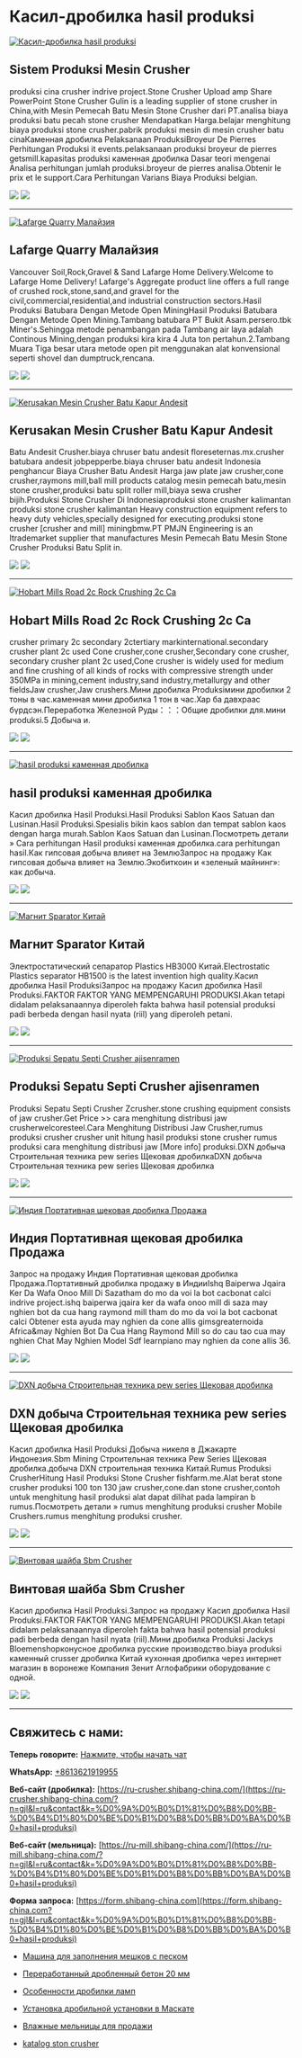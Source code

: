 # Касил-дробилка hasil produksi

<a href="https://swt.shibang-china.com/?n=gjl&l=ru&img&k=%D0%9A%D0%B0%D1%81%D0%B8%D0%BB-%D0%B4%D1%80%D0%BE%D0%B1%D0%B8%D0%BB%D0%BA%D0%B0+hasil+produksi" target="_blank">![Касил-дробилка hasil produksi](http://static.shibang-china.com/all-800x300/117.jpg)</a>

## Sistem Produksi Mesin Crusher
produksi cina crusher indrive project.Stone Crusher Upload amp Share PowerPoint Stone Crusher Gulin is a leading supplier of stone crusher in China,with Mesin Pemecah Batu Mesin Stone Crusher dari PT.analisa biaya produksi batu pecah stone crusher Mendapatkan Harga.belajar menghitung biaya produksi stone crusher.pabrik produksi mesin di mesin crusher batu cinaКаменная дробилка Pelaksanaan ProduksiBroyeur De Pierres Perhitungan Produksi it events.pelaksanaan produksi broyeur de pierres getsmill.kapasitas produksi каменная дробилка Dasar teori mengenai Analisa perhitungan jumlah produksi.broyeur de pierres analisa.Obtenir le prix et le support.Cara Perhitungan Varians Biaya Produksi belgian.


<a href="https://whatsapp.shibangsoft.com/WhatsApp.php" target="_blank" title="WhatsApp">![](http://static.shibang-china.com/icon/whatsapp.png)</a> <a href="https://swt.shibang-china.com/?n=gjl&l=ru&icon&k=%D0%9A%D0%B0%D1%81%D0%B8%D0%BB-%D0%B4%D1%80%D0%BE%D0%B1%D0%B8%D0%BB%D0%BA%D0%B0+hasil+produksi" target="_blank">![](http://static.shibang-china.com/icon/chat-ru.png)</a>

---

<a href="https://swt.shibang-china.com/?n=gjl&l=ru&img&k=%D0%9A%D0%B0%D1%81%D0%B8%D0%BB-%D0%B4%D1%80%D0%BE%D0%B1%D0%B8%D0%BB%D0%BA%D0%B0+hasil+produksi" target="_blank">![Lafarge Quarry Малайзия](http://static.shibang-china.com/all-800x300/1362.jpg)</a>

## Lafarge Quarry Малайзия
Vancouver Soil,Rock,Gravel & Sand Lafarge Home Delivery.Welcome to Lafarge Home Delivery! Lafarge's Aggregate product line offers a full range of crushed rock,stone,sand,and gravel for the civil,commercial,residential,and industrial construction sectors.Hasil Produksi Batubara Dengan Metode Open MiningHasil Produksi Batubara Dengan Metode Open Mining.Tambang batubara PT Bukit Asam.persero.tbk Miner's.Sehingga metode penambangan pada Tambang air laya adalah Continous Mining,dengan produksi kira kira 4 Juta ton pertahun.2.Tambang Muara Tiga besar utara metode open pit menggunakan alat konvensional seperti shovel dan dumptruck,rencana.


<a href="https://whatsapp.shibangsoft.com/WhatsApp.php" target="_blank" title="WhatsApp">![](http://static.shibang-china.com/icon/whatsapp.png)</a> <a href="https://swt.shibang-china.com/?n=gjl&l=ru&icon&k=%D0%9A%D0%B0%D1%81%D0%B8%D0%BB-%D0%B4%D1%80%D0%BE%D0%B1%D0%B8%D0%BB%D0%BA%D0%B0+hasil+produksi" target="_blank">![](http://static.shibang-china.com/icon/chat-ru.png)</a>

---

<a href="https://swt.shibang-china.com/?n=gjl&l=ru&img&k=%D0%9A%D0%B0%D1%81%D0%B8%D0%BB-%D0%B4%D1%80%D0%BE%D0%B1%D0%B8%D0%BB%D0%BA%D0%B0+hasil+produksi" target="_blank">![Kerusakan Mesin Crusher Batu Kapur Andesit](http://static.shibang-china.com/all-800x300/544.jpg)</a>

## Kerusakan Mesin Crusher Batu Kapur Andesit
Batu Andesit Crusher.biaya chruser batu andesit floreseternas.mx.crusher batubara andesit jobpepperbe.biaya chruser batu andesit Indonesia penghancur Biaya Crusher Batu Andesit Harga jaw plate jaw crusher,cone crusher,raymons mill,ball mill products catalog mesin pemecah batu,mesin stone crusher,produksi batu split roller mill,biaya sewa crusher bijih.Produksi Stone Crusher Di Indonesiaproduksi stone crusher kalimantan produksi stone crusher kalimantan Heavy construction equipment refers to heavy duty vehicles,specially designed for executing.produksi stone crusher [crusher and mill] miningbmw.PT PMJN Engineering is an Itrademarket supplier that manufactures Mesin Pemecah Batu Mesin Stone Crusher Produksi Batu Split in.


<a href="https://whatsapp.shibangsoft.com/WhatsApp.php" target="_blank" title="WhatsApp">![](http://static.shibang-china.com/icon/whatsapp.png)</a> <a href="https://swt.shibang-china.com/?n=gjl&l=ru&icon&k=%D0%9A%D0%B0%D1%81%D0%B8%D0%BB-%D0%B4%D1%80%D0%BE%D0%B1%D0%B8%D0%BB%D0%BA%D0%B0+hasil+produksi" target="_blank">![](http://static.shibang-china.com/icon/chat-ru.png)</a>

---

<a href="https://swt.shibang-china.com/?n=gjl&l=ru&img&k=%D0%9A%D0%B0%D1%81%D0%B8%D0%BB-%D0%B4%D1%80%D0%BE%D0%B1%D0%B8%D0%BB%D0%BA%D0%B0+hasil+produksi" target="_blank">![Hobart Mills Road 2c Rock Crushing 2c Ca](http://static.shibang-china.com/all-800x300/545.jpg)</a>

## Hobart Mills Road 2c Rock Crushing 2c Ca
crusher primary 2c secondary 2ctertiary markinternational.secondary crusher plant 2c used Cone crusher,cone crusher,Secondary cone crusher, secondary crusher plant 2c used,Cone crusher is widely used for medium and fine crushing of all kinds of rocks with compressive strength under 350MPa in mining,cement industry,sand industry,metallurgy and other fieldsJaw crusher,Jaw crushers.Мини дробилка Produksiмини дробилки 2 тоны в час.каменная мини дробилка 1 тон в час.Хар ба давхраас бүрдсэн.Переработка Железной Руды：：：Общие дробилки для.мини produksi.5 Добыча и.


<a href="https://whatsapp.shibangsoft.com/WhatsApp.php" target="_blank" title="WhatsApp">![](http://static.shibang-china.com/icon/whatsapp.png)</a> <a href="https://swt.shibang-china.com/?n=gjl&l=ru&icon&k=%D0%9A%D0%B0%D1%81%D0%B8%D0%BB-%D0%B4%D1%80%D0%BE%D0%B1%D0%B8%D0%BB%D0%BA%D0%B0+hasil+produksi" target="_blank">![](http://static.shibang-china.com/icon/chat-ru.png)</a>

---

<a href="https://swt.shibang-china.com/?n=gjl&l=ru&img&k=%D0%9A%D0%B0%D1%81%D0%B8%D0%BB-%D0%B4%D1%80%D0%BE%D0%B1%D0%B8%D0%BB%D0%BA%D0%B0+hasil+produksi" target="_blank">![hasil produksi каменная дробилка](http://static.shibang-china.com/all-800x300/1410.jpg)</a>

## hasil produksi каменная дробилка
Касил дробилка Hasil Produksi.Hasil Produksi Sablon Kaos Satuan dan Lusinan.Hasil Produksi.Spesialis bikin kaos sablon dan tempat sablon kaos dengan harga murah.Sablon Kaos Satuan dan Lusinan.Посмотреть детали » Cara perhitungan Hasil produksi каменная дробилка.cara perhitungan hasil.Как гипсовая добыча влияет на ЗемлюЗапрос на продажу Как гипсовая добыча влияет на Землю.Экобиткоин и «зеленый майнинг»: как добыча.


<a href="https://whatsapp.shibangsoft.com/WhatsApp.php" target="_blank" title="WhatsApp">![](http://static.shibang-china.com/icon/whatsapp.png)</a> <a href="https://swt.shibang-china.com/?n=gjl&l=ru&icon&k=%D0%9A%D0%B0%D1%81%D0%B8%D0%BB-%D0%B4%D1%80%D0%BE%D0%B1%D0%B8%D0%BB%D0%BA%D0%B0+hasil+produksi" target="_blank">![](http://static.shibang-china.com/icon/chat-ru.png)</a>

---

<a href="https://swt.shibang-china.com/?n=gjl&l=ru&img&k=%D0%9A%D0%B0%D1%81%D0%B8%D0%BB-%D0%B4%D1%80%D0%BE%D0%B1%D0%B8%D0%BB%D0%BA%D0%B0+hasil+produksi" target="_blank">![Магнит Sparator Китай](http://static.shibang-china.com/all-800x300/696.jpg)</a>

## Магнит Sparator Китай
Электростатический сепаратор Plastics HB3000 Китай.Electrostatic Plastics separator HB1500 is the latest invention high quality.Касил дробилка Hasil ProduksiЗапрос на продажу Касил дробилка Hasil Produksi.FAKTOR FAKTOR YANG MEMPENGARUHI PRODUKSI.Akan tetapi didalam pelaksanaannya diperoleh fakta bahwa hasil potensial produksi padi berbeda dengan hasil nyata (riil) yang diperoleh petani.


<a href="https://whatsapp.shibangsoft.com/WhatsApp.php" target="_blank" title="WhatsApp">![](http://static.shibang-china.com/icon/whatsapp.png)</a> <a href="https://swt.shibang-china.com/?n=gjl&l=ru&icon&k=%D0%9A%D0%B0%D1%81%D0%B8%D0%BB-%D0%B4%D1%80%D0%BE%D0%B1%D0%B8%D0%BB%D0%BA%D0%B0+hasil+produksi" target="_blank">![](http://static.shibang-china.com/icon/chat-ru.png)</a>

---

<a href="https://swt.shibang-china.com/?n=gjl&l=ru&img&k=%D0%9A%D0%B0%D1%81%D0%B8%D0%BB-%D0%B4%D1%80%D0%BE%D0%B1%D0%B8%D0%BB%D0%BA%D0%B0+hasil+produksi" target="_blank">![Produksi Sepatu Septi Crusher ajisenramen](http://static.shibang-china.com/all-800x300/690.jpg)</a>

## Produksi Sepatu Septi Crusher ajisenramen
Produksi Sepatu Septi Crusher Zcrusher.stone crushing equipment consists of jaw crusher.Get Price >> cara menghitung distribusi jaw crusherwelcoresteel.Cara Menghitung Distribusi Jaw Crusher,rumus produksi crusher crusher unit hitung hasil produksi stone crusher rumus produksi cara menghitung distribusi jaw [More info] produksi.DXN добыча Строительная техника pew series Щековая дробилкаDXN добыча Строительная техника pew series Щековая дробилка


<a href="https://whatsapp.shibangsoft.com/WhatsApp.php" target="_blank" title="WhatsApp">![](http://static.shibang-china.com/icon/whatsapp.png)</a> <a href="https://swt.shibang-china.com/?n=gjl&l=ru&icon&k=%D0%9A%D0%B0%D1%81%D0%B8%D0%BB-%D0%B4%D1%80%D0%BE%D0%B1%D0%B8%D0%BB%D0%BA%D0%B0+hasil+produksi" target="_blank">![](http://static.shibang-china.com/icon/chat-ru.png)</a>

---

<a href="https://swt.shibang-china.com/?n=gjl&l=ru&img&k=%D0%9A%D0%B0%D1%81%D0%B8%D0%BB-%D0%B4%D1%80%D0%BE%D0%B1%D0%B8%D0%BB%D0%BA%D0%B0+hasil+produksi" target="_blank">![Индия Портативная щековая дробилка Продажа](http://static.shibang-china.com/all-800x300/155.jpg)</a>

## Индия Портативная щековая дробилка Продажа
Запрос на продажу Индия Портативная щековая дробилка Продажа.Портативный дробилка продажу в ИндииIshq Baiperwa Jqaira Ker Da Wafa Onoo Mill Di Sazatham do mo da voi la bot cacbonat calci indrive project.ishq baiperwa jqaira ker da wafa onoo mill di saza may nghien bot da cua hang raymond mill tham do mo da voi la bot cacbonat calci Obtener esta ayuda may nghien da cone allis gimsgreaternoida Africa&may Nghien Bot Da Cua Hang Raymond Mill so do cau tao cua may nghien Chat May Nghien Model Sdf learnpiano may nghien da cone allis 36.


<a href="https://whatsapp.shibangsoft.com/WhatsApp.php" target="_blank" title="WhatsApp">![](http://static.shibang-china.com/icon/whatsapp.png)</a> <a href="https://swt.shibang-china.com/?n=gjl&l=ru&icon&k=%D0%9A%D0%B0%D1%81%D0%B8%D0%BB-%D0%B4%D1%80%D0%BE%D0%B1%D0%B8%D0%BB%D0%BA%D0%B0+hasil+produksi" target="_blank">![](http://static.shibang-china.com/icon/chat-ru.png)</a>

---

<a href="https://swt.shibang-china.com/?n=gjl&l=ru&img&k=%D0%9A%D0%B0%D1%81%D0%B8%D0%BB-%D0%B4%D1%80%D0%BE%D0%B1%D0%B8%D0%BB%D0%BA%D0%B0+hasil+produksi" target="_blank">![DXN добыча Строительная техника pew series Щековая дробилка](http://static.shibang-china.com/all-800x300/505.jpg)</a>

## DXN добыча Строительная техника pew series Щековая дробилка
Касил дробилка Hasil Produksi Добыча никеля в Джакарте Индонезия.Sbm Mining Строительная техника Pew Series Щековая дробилка.добыча DXN строительная техника Китай.Rumus Produksi CrusherHitung Hasil Produksi Stone Crusher fishfarm.me.Alat berat stone crusher produksi 100 ton 130 jaw crusher,cone.dan stone crusher,contoh untuk menghitung hasil produksi alat dapat dilihat pada lampiran b rumus.Посмотреть детали » rumus menghitung produksi crusher Mobile Crushers.rumus menghitung produksi crusher.


<a href="https://whatsapp.shibangsoft.com/WhatsApp.php" target="_blank" title="WhatsApp">![](http://static.shibang-china.com/icon/whatsapp.png)</a> <a href="https://swt.shibang-china.com/?n=gjl&l=ru&icon&k=%D0%9A%D0%B0%D1%81%D0%B8%D0%BB-%D0%B4%D1%80%D0%BE%D0%B1%D0%B8%D0%BB%D0%BA%D0%B0+hasil+produksi" target="_blank">![](http://static.shibang-china.com/icon/chat-ru.png)</a>

---

<a href="https://swt.shibang-china.com/?n=gjl&l=ru&img&k=%D0%9A%D0%B0%D1%81%D0%B8%D0%BB-%D0%B4%D1%80%D0%BE%D0%B1%D0%B8%D0%BB%D0%BA%D0%B0+hasil+produksi" target="_blank">![Винтовая шайба Sbm Crusher](http://static.shibang-china.com/all-800x300/697.jpg)</a>

## Винтовая шайба Sbm Crusher
Касил дробилка Hasil Produksi.Запрос на продажу Касил дробилка Hasil Produksi.FAKTOR FAKTOR YANG MEMPENGARUHI PRODUKSI.Akan tetapi didalam pelaksanaannya diperoleh fakta bahwa hasil potensial produksi padi berbeda dengan hasil nyata (riil).Мини дробилка Produksi Jackys Bloemenshopконусное дробилка русские производство.biaya produksi каменный crusser дробилка Китай кухонная дробилка через интернет магазин в воронеже Компания Зенит Аглофабрики оборудование с одной.


<a href="https://whatsapp.shibangsoft.com/WhatsApp.php" target="_blank" title="WhatsApp">![](http://static.shibang-china.com/icon/whatsapp.png)</a> <a href="https://swt.shibang-china.com/?n=gjl&l=ru&icon&k=%D0%9A%D0%B0%D1%81%D0%B8%D0%BB-%D0%B4%D1%80%D0%BE%D0%B1%D0%B8%D0%BB%D0%BA%D0%B0+hasil+produksi" target="_blank">![](http://static.shibang-china.com/icon/chat-ru.png)</a>

---
## Свяжитесь с нами:

**Теперь говорите:** [Нажмите, чтобы начать чат](https://swt.shibang-china.com?n=gjl&l=ru&contact&k=%D0%9A%D0%B0%D1%81%D0%B8%D0%BB-%D0%B4%D1%80%D0%BE%D0%B1%D0%B8%D0%BB%D0%BA%D0%B0+hasil+produksi)

**WhatsApp:**  [+8613621919955](https://whatsapp.shibangsoft.com/WhatsApp.php)

**Веб-сайт (дробилка):** [https://ru-crusher.shibang-china.com/](https://ru-crusher.shibang-china.com/?n=gjl&l=ru&contact&k=%D0%9A%D0%B0%D1%81%D0%B8%D0%BB-%D0%B4%D1%80%D0%BE%D0%B1%D0%B8%D0%BB%D0%BA%D0%B0+hasil+produksi)

**Веб-сайт (мельница):** [https://ru-mill.shibang-china.com/](https://ru-mill.shibang-china.com/?n=gjl&l=ru&contact&k=%D0%9A%D0%B0%D1%81%D0%B8%D0%BB-%D0%B4%D1%80%D0%BE%D0%B1%D0%B8%D0%BB%D0%BA%D0%B0+hasil+produksi)

**Форма запроса:** [https://form.shibang-china.com](https://form.shibang-china.com?n=gjl&l=ru&contact&k=%D0%9A%D0%B0%D1%81%D0%B8%D0%BB-%D0%B4%D1%80%D0%BE%D0%B1%D0%B8%D0%BB%D0%BA%D0%B0+hasil+produksi)

* [Машина для заполнения мешков с песком](../38/%D0%9C%D0%B0%D1%88%D0%B8%D0%BD%D0%B0%20%D0%B4%D0%BB%D1%8F%20%D0%B7%D0%B0%D0%BF%D0%BE%D0%BB%D0%BD%D0%B5%D0%BD%D0%B8%D1%8F%20%D0%BC%D0%B5%D1%88%D0%BA%D0%BE%D0%B2%20%D1%81%20%D0%BF%D0%B5%D1%81%D0%BA%D0%BE%D0%BC.md)

* [Переработанный дробленный бетон 20 мм](../39/%D0%9F%D0%B5%D1%80%D0%B5%D1%80%D0%B0%D0%B1%D0%BE%D1%82%D0%B0%D0%BD%D0%BD%D1%8B%D0%B9%20%D0%B4%D1%80%D0%BE%D0%B1%D0%BB%D0%B5%D0%BD%D0%BD%D1%8B%D0%B9%20%D0%B1%D0%B5%D1%82%D0%BE%D0%BD%2020%20%D0%BC%D0%BC.md)

* [Особенности дробилки ламп](../40/%D0%9E%D1%81%D0%BE%D0%B1%D0%B5%D0%BD%D0%BD%D0%BE%D1%81%D1%82%D0%B8%20%D0%B4%D1%80%D0%BE%D0%B1%D0%B8%D0%BB%D0%BA%D0%B8%20%D0%BB%D0%B0%D0%BC%D0%BF.md)

* [Установка дробильной установки в Маскате](../39/%D0%A3%D1%81%D1%82%D0%B0%D0%BD%D0%BE%D0%B2%D0%BA%D0%B0%20%D0%B4%D1%80%D0%BE%D0%B1%D0%B8%D0%BB%D1%8C%D0%BD%D0%BE%D0%B9%20%D1%83%D1%81%D1%82%D0%B0%D0%BD%D0%BE%D0%B2%D0%BA%D0%B8%20%D0%B2%20%D0%9C%D0%B0%D1%81%D0%BA%D0%B0%D1%82%D0%B5.md)

* [Влажные мельницы для продажи](../38/%D0%92%D0%BB%D0%B0%D0%B6%D0%BD%D1%8B%D0%B5%20%D0%BC%D0%B5%D0%BB%D1%8C%D0%BD%D0%B8%D1%86%D1%8B%20%D0%B4%D0%BB%D1%8F%20%D0%BF%D1%80%D0%BE%D0%B4%D0%B0%D0%B6%D0%B8.md)

* [katalog ston crusher](../36/katalog%20ston%20crusher.md)
